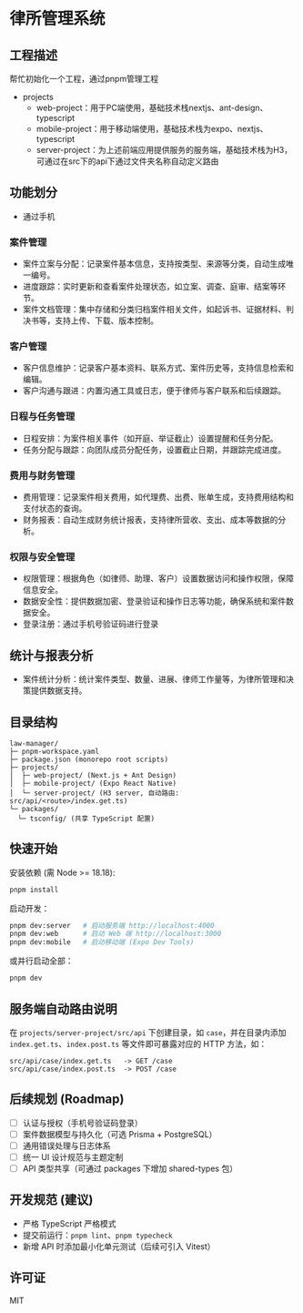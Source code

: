 # 律所管理系统

## 工程描述

帮忙初始化一个工程，通过pnpm管理工程

- projects
  - web-project：用于PC端使用，基础技术栈nextjs、ant-design、typescript
  - mobile-project：用于移动端使用，基础技术栈为expo、nextjs、typescript
  - server-project：为上述前端应用提供服务的服务端，基础技术栈为H3，可通过在src下的api下通过文件夹名称自动定义路由

## 功能划分

- 通过手机

### 案件管理

- 案件立案与分配：记录案件基本信息，支持按类型、来源等分类，自动生成唯一编号。
- 进度跟踪：实时更新和查看案件处理状态，如立案、调查、庭审、结案等环节。
- 案件文档管理：集中存储和分类归档案件相关文件，如起诉书、证据材料、判决书等，支持上传、下载、版本控制。

### 客户管理

- 客户信息维护：记录客户基本资料、联系方式、案件历史等，支持信息检索和编辑。
- 客户沟通与跟进：内置沟通工具或日志，便于律师与客户联系和后续跟踪。

### 日程与任务管理

- 日程安排：为案件相关事件（如开庭、举证截止）设置提醒和任务分配。
- 任务分配与跟踪：向团队成员分配任务，设置截止日期，并跟踪完成进度。

### 费用与财务管理

- 费用管理：记录案件相关费用，如代理费、出费、账单生成，支持费用结构和支付状态的查询。
- 财务报表：自动生成财务统计报表，支持律所营收、支出、成本等数据的分析。

### 权限与安全管理

- 权限管理：根据角色（如律师、助理、客户）设置数据访问和操作权限，保障信息安全。
- 数据安全性：提供数据加密、登录验证和操作日志等功能，确保系统和案件数据安全。
- 登录注册：通过手机号验证码进行登录

## 统计与报表分析

- 案件统计分析：统计案件类型、数量、进展、律师工作量等，为律所管理和决策提供数据支持。

## 目录结构

```
law-manager/
├─ pnpm-workspace.yaml
├─ package.json (monorepo root scripts)
├─ projects/
│  ├─ web-project/ (Next.js + Ant Design)
│  ├─ mobile-project/ (Expo React Native)
│  └─ server-project/ (H3 server, 自动路由: src/api/<route>/index.get.ts)
└─ packages/
  └─ tsconfig/ (共享 TypeScript 配置)
```

## 快速开始

安装依赖 (需 Node >= 18.18):

```bash
pnpm install
```

启动开发：

```bash
pnpm dev:server   # 启动服务端 http://localhost:4000
pnpm dev:web      # 启动 Web 端 http://localhost:3000
pnpm dev:mobile   # 启动移动端 (Expo Dev Tools)
```

或并行启动全部：

```bash
pnpm dev
```

## 服务端自动路由说明

在 `projects/server-project/src/api` 下创建目录，如 `case`，并在目录内添加 `index.get.ts`、`index.post.ts` 等文件即可暴露对应的 HTTP 方法，如：

```
src/api/case/index.get.ts   -> GET /case
src/api/case/index.post.ts  -> POST /case
```

## 后续规划 (Roadmap)

- [ ] 认证与授权（手机号验证码登录）
- [ ] 案件数据模型与持久化（可选 Prisma + PostgreSQL）
- [ ] 通用错误处理与日志体系
- [ ] 统一 UI 设计规范与主题定制
- [ ] API 类型共享（可通过 packages 下增加 shared-types 包）

## 开发规范 (建议)

- 严格 TypeScript 严格模式
- 提交前运行：`pnpm lint`、`pnpm typecheck`
- 新增 API 时添加最小化单元测试（后续可引入 Vitest）

## 许可证

MIT

